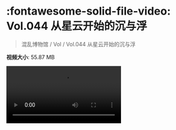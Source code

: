 # :fontawesome-solid-file-video: Vol.044 从星云开始的沉与浮

> 混乱博物馆 / Vol / Vol.044 从星云开始的沉与浮

**视频大小**: 55.87 MB

<div class="video"><video src="https://file.hsyhx.top/archive/混乱博物馆/Vol/044.mp4" controls preload>🤔 您的浏览器不支持 video 标签</video></div>